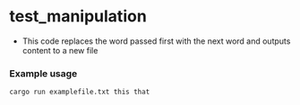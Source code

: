 # test_manipulation

* This code replaces the word passed first with the next word and outputs content to a new file

### Example usage
```
cargo run examplefile.txt this that
```